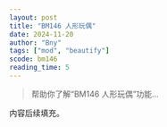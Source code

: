 ```yaml
---
layout: post
title: "BM146 人形玩偶"
date: 2024-11-20
author: "Bny"
tags: ["mod", "beautify"]
scode: bm146
reading_time: 5
---
```


> 帮助你了解“BM146 人形玩偶”功能...

内容后续填充。
